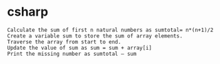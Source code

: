 # csharp
    Calculate the sum of first n natural numbers as sumtotal= n*(n+1)/2
    Create a variable sum to store the sum of array elements.
    Traverse the array from start to end.
    Update the value of sum as sum = sum + array[i]
    Print the missing number as sumtotal – sum
